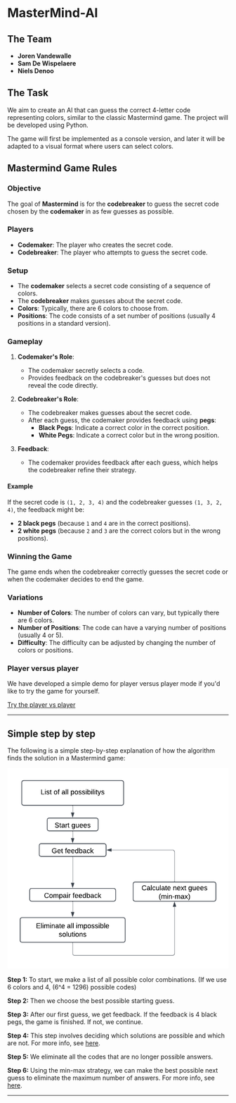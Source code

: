 # MasterMind-AI

## The Team

- **Joren Vandewalle**
- **Sam De Wispelaere**
- **Niels Denoo**

## The Task

We aim to create an AI that can guess the correct 4-letter code representing colors, similar to the classic Mastermind game. The project will be developed using Python.

The game will first be implemented as a console version, and later it will be adapted to a visual format where users can select colors.

## Mastermind Game Rules

### Objective

The goal of **Mastermind** is for the **codebreaker** to guess the secret code chosen by the **codemaker** in as few guesses as possible.

### Players

- **Codemaker**: The player who creates the secret code.
- **Codebreaker**: The player who attempts to guess the secret code.

### Setup

- The **codemaker** selects a secret code consisting of a sequence of colors.
- The **codebreaker** makes guesses about the secret code.
- **Colors**: Typically, there are 6 colors to choose from.
- **Positions**: The code consists of a set number of positions (usually 4 positions in a standard version).

### Gameplay

1. **Codemaker's Role**:
   - The codemaker secretly selects a code.
   - Provides feedback on the codebreaker's guesses but does not reveal the code directly.

2. **Codebreaker's Role**:
   - The codebreaker makes guesses about the secret code.
   - After each guess, the codemaker provides feedback using **pegs**:
     - **Black Pegs**: Indicate a correct color in the correct position.
     - **White Pegs**: Indicate a correct color but in the wrong position.

3. **Feedback**:
   - The codemaker provides feedback after each guess, which helps the codebreaker refine their strategy.

#### Example

If the secret code is `(1, 2, 3, 4)` and the codebreaker guesses `(1, 3, 2, 4)`, the feedback might be:

- **2 black pegs** (because `1` and `4` are in the correct positions).
- **2 white pegs** (because `2` and `3` are the correct colors but in the wrong positions).

### Winning the Game

The game ends when the codebreaker correctly guesses the secret code or when the codemaker decides to end the game.

### Variations

- **Number of Colors**: The number of colors can vary, but typically there are 6 colors.
- **Number of Positions**: The code can have a varying number of positions (usually 4 or 5).
- **Difficulty**: The difficulty can be adjusted by changing the number of colors or positions.

### Player versus player

We have developed a simple demo for player versus player mode if you'd like to try the game for yourself.

[Try the player vs player](./PlayerVsPlayer/peoplePlay.py)

---

## Simple step by step

The following is a simple step-by-step explanation of how the algorithm finds the solution in a Mastermind game:

![Project Picture AI](./resources/images/Simple_Explenation.png)

**Step 1:** To start, we make a list of all possible color combinations. (If we use 6 colors and 4, \(6^4 = 1296\) possible codes)

**Step 2:** Then we choose the best possible starting guess.

**Step 3:** After our first guess, we get feedback. If the feedback is 4 black pegs, the game is finished. If not, we continue.

**Step 4:** This step involves deciding which solutions are possible and which are not. For more info, see [here](./docs/Knuth_Algorithm_Explained.md).

**Step 5:** We eliminate all the codes that are no longer possible answers.

**Step 6:** Using the min-max strategy, we can make the best possible next guess to eliminate the maximum number of answers. For more info, see [here](./docs/MinMaxExplained.md).

---
